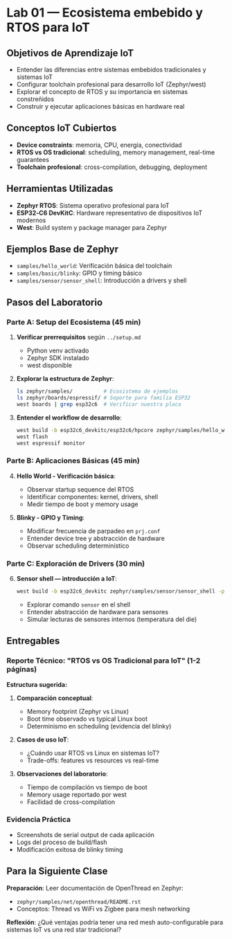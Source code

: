 # Lab 01 — Ecosistema embebido y RTOS para IoT

## Objetivos de Aprendizaje IoT
- Entender las diferencias entre sistemas embebidos tradicionales y sistemas IoT
- Configurar toolchain profesional para desarrollo IoT (Zephyr/west)
- Explorar el concepto de RTOS y su importancia en sistemas constreñidos
- Construir y ejecutar aplicaciones básicas en hardware real

## Conceptos IoT Cubiertos
- **Device constraints**: memoria, CPU, energía, conectividad
- **RTOS vs OS tradicional**: scheduling, memory management, real-time guarantees
- **Toolchain profesional**: cross-compilation, debugging, deployment

## Herramientas Utilizadas
- **Zephyr RTOS**: Sistema operativo profesional para IoT
- **ESP32‑C6 DevKitC**: Hardware representativo de dispositivos IoT modernos  
- **West**: Build system y package manager para Zephyr

## Ejemplos Base de Zephyr
- `samples/hello_world`: Verificación básica del toolchain
- `samples/basic/blinky`: GPIO y timing básico
- `samples/sensor/sensor_shell`: Introducción a drivers y shell

## Pasos del Laboratorio

### Parte A: Setup del Ecosistema (45 min)
1) **Verificar prerrequisitos** según `../setup.md`
   - Python venv activado
   - Zephyr SDK instalado 
   - west disponible

2) **Explorar la estructura de Zephyr**:
   ```bash
   ls zephyr/samples/          # Ecosistema de ejemplos
   ls zephyr/boards/espressif/ # Soporte para familia ESP32
   west boards | grep esp32c6  # Verificar nuestra placa
   ```

3) **Entender el workflow de desarrollo**:
   ```bash
   west build -b esp32c6_devkitc/esp32c6/hpcore zephyr/samples/hello_world
   west flash
   west espressif monitor
   ```

### Parte B: Aplicaciones Básicas (45 min)
4) **Hello World - Verificación básica**:
   - Observar startup sequence del RTOS
   - Identificar componentes: kernel, drivers, shell
   - Medir tiempo de boot y memory usage

5) **Blinky - GPIO y Timing**:
   - Modificar frecuencia de parpadeo en `prj.conf`
   - Entender device tree y abstracción de hardware
   - Observar scheduling determinístico

### Parte C: Exploración de Drivers (30 min)  
6) **Sensor shell — introducción a IoT**:
   ```bash
   west build -b esp32c6_devkitc zephyr/samples/sensor/sensor_shell -p
   ```
   - Explorar comando `sensor` en el shell
   - Entender abstracción de hardware para sensores
   - Simular lecturas de sensores internos (temperatura del die)

## Entregables

### Reporte Técnico: "RTOS vs OS Tradicional para IoT" (1-2 páginas)
**Estructura sugerida:**
1) **Comparación conceptual**: 
   - Memory footprint (Zephyr vs Linux)
   - Boot time observado vs typical Linux boot
   - Determinismo en scheduling (evidencia del blinky)

2) **Casos de uso IoT**:
   - ¿Cuándo usar RTOS vs Linux en sistemas IoT?
   - Trade-offs: features vs resources vs real-time

3) **Observaciones del laboratorio**:
   - Tiempo de compilación vs tiempo de boot
   - Memory usage reportado por west
   - Facilidad de cross-compilation

### Evidencia Práctica
- Screenshots de serial output de cada aplicación
- Logs del proceso de build/flash
- Modificación exitosa de blinky timing

## Para la Siguiente Clase
**Preparación**: Leer documentación de OpenThread en Zephyr:
- `zephyr/samples/net/openthread/README.rst`
- Conceptos: Thread vs WiFi vs Zigbee para mesh networking

**Reflexión**: ¿Qué ventajas podría tener una red mesh auto-configurable para sistemas IoT vs una red star tradicional?

